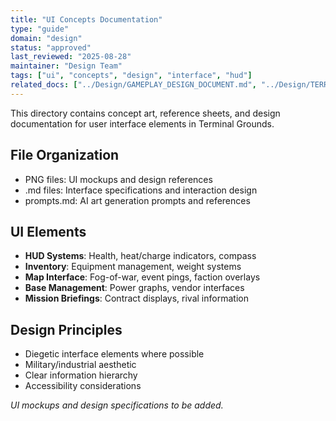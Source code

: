 ```yaml
---
title: "UI Concepts Documentation"
type: "guide"
domain: "design"
status: "approved"
last_reviewed: "2025-08-28"
maintainer: "Design Team"
tags: ["ui", "concepts", "design", "interface", "hud"]
related_docs: ["../Design/GAMEPLAY_DESIGN_DOCUMENT.md", "../Design/TERRITORY_CONTROL_SYSTEM.md"]
---
```


This directory contains concept art, reference sheets, and design documentation for user interface elements in Terminal Grounds.

## File Organization

- PNG files: UI mockups and design references
- .md files: Interface specifications and interaction design
- prompts.md: AI art generation prompts and references

## UI Elements

- **HUD Systems**: Health, heat/charge indicators, compass
- **Inventory**: Equipment management, weight systems
- **Map Interface**: Fog-of-war, event pings, faction overlays
- **Base Management**: Power graphs, vendor interfaces
- **Mission Briefings**: Contract displays, rival information

## Design Principles

- Diegetic interface elements where possible
- Military/industrial aesthetic
- Clear information hierarchy
- Accessibility considerations

*UI mockups and design specifications to be added.*
